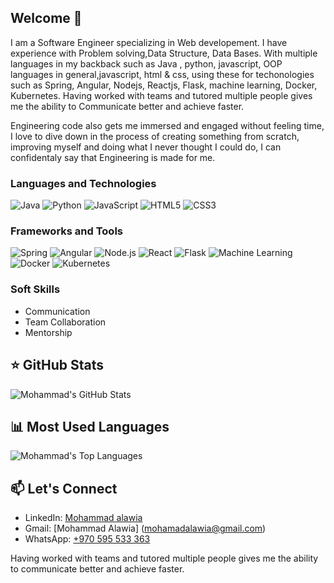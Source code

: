 ## Welcome 👋

I am a Software Engineer specializing in Web developement. I have experience with Problem solving,Data Structure, Data Bases. With multiple languages in my backback such as Java , python, javascript, OOP languages in general,javascript, html & css, using these for techonologies such as Spring, Angular, Nodejs, Reactjs, Flask, machine learning, Docker, Kubernetes.
Having worked with teams and tutored multiple people gives me the ability to Communicate better and achieve faster.

Engineering code also gets me immersed and engaged without feeling time, I love to dive down in the process of creating something from scratch, improving myself and doing what I never thought I could do, I can confidentaly say that Engineering is made for me.

### Languages and Technologies

![Java](https://img.shields.io/badge/Java-ED8B00?style=for-the-badge&logo=java&logoColor=white)
![Python](https://img.shields.io/badge/Python-3776AB?style=for-the-badge&logo=python&logoColor=white)
![JavaScript](https://img.shields.io/badge/JavaScript-F7DF1E?style=for-the-badge&logo=javascript&logoColor=black)
![HTML5](https://img.shields.io/badge/HTML5-E34F26?style=for-the-badge&logo=html5&logoColor=white)
![CSS3](https://img.shields.io/badge/CSS3-1572B6?style=for-the-badge&logo=css3&logoColor=white)

### Frameworks and Tools

![Spring](https://img.shields.io/badge/Spring-6DB33F?style=for-the-badge&logo=spring&logoColor=white)
![Angular](https://img.shields.io/badge/Angular-DD0031?style=for-the-badge&logo=angular&logoColor=white)
![Node.js](https://img.shields.io/badge/Node.js-339933?style=for-the-badge&logo=nodedotjs&logoColor=white)
![React](https://img.shields.io/badge/React-20232A?style=for-the-badge&logo=react&logoColor=61DAFB)
![Flask](https://img.shields.io/badge/Flask-000000?style=for-the-badge&logo=flask&logoColor=white)
![Machine Learning](https://img.shields.io/badge/Machine%20Learning-0078D4?style=for-the-badge&logo=ai&logoColor=white)
![Docker](https://img.shields.io/badge/Docker-2496ED?style=for-the-badge&logo=docker&logoColor=white)
![Kubernetes](https://img.shields.io/badge/Kubernetes-326CE5?style=for-the-badge&logo=kubernetes&logoColor=white)

### Soft Skills

- Communication
- Team Collaboration
- Mentorship


## ⭐️ GitHub Stats

![Mohammad's GitHub Stats](https://github-readme-stats.vercel.app/api?username=Mohammadalawia&show_icons=true&theme=radical)

## 📊 Most Used Languages

![Mohammad's Top Languages](https://github-readme-stats.vercel.app/api/top-langs/?username=Mohammadalawia&layout=compact&theme=radical)

## 📫 Let's Connect

- LinkedIn: [Mohammad alawia](https://www.linkedin.com/in/musab-masalmah-b992042b8)
- Gmail: [Mohammad Alawia] (mohamadalawia@gmail.com)
- WhatsApp: [+970 595 533 363](tel:+970595533363)

Having worked with teams and tutored multiple people gives me the ability to communicate better and achieve faster.
